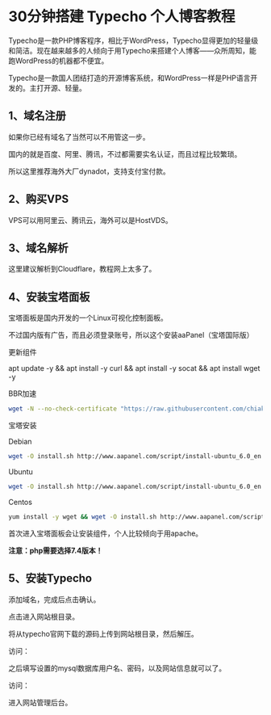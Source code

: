 # 30分钟搭建 Typecho 个人博客教程
​
Typecho是一款PHP博客程序，相比于WordPress，Typecho显得更加的轻量级和简洁。现在越来越多的人倾向于用Typecho来搭建个人博客——众所周知，能跑WordPress的机器都不便宜。

Typecho是一款国人团结打造的开源博客系统，和WordPress一样是PHP语言开发的。主打开源、轻量。

## 1、域名注册
如果你已经有域名了当然可以不用管这一步。

国内的就是百度、阿里、腾讯，不过都需要实名认证，而且过程比较繁琐。

所以这里推荐海外大厂dynadot，支持支付宝付款。

## 2、购买VPS
VPS可以用阿里云、腾讯云，海外可以是HostVDS。

## 3、域名解析
这里建议解析到Cloudflare，教程网上太多了。

## 4、安装宝塔面板
宝塔面板是国内开发的一个Linux可视化控制面板。

不过国内版有广告，而且必须登录账号，所以这个安装aaPanel（宝塔国际版）

更新组件

apt update -y && apt install -y curl && apt install -y socat && apt install wget -y

BBR加速
```bash
wget -N --no-check-certificate "https://raw.githubusercontent.com/chiakge/Linux-NetSpeed/master/tcp.sh" && chmod +x tcp.sh && ./tcp.sh
```
宝塔安装

Debian
```bash
wget -O install.sh http://www.aapanel.com/script/install-ubuntu_6.0_en.sh && bash install.sh aapanel
```
Ubuntu
```bash
wget -O install.sh http://www.aapanel.com/script/install-ubuntu_6.0_en.sh && sudo bash install.sh aapanel
```
Centos
```bash
yum install -y wget && wget -O install.sh http://www.aapanel.com/script/install_6.0_en.sh && bash install.sh aapanel
```
首次进入宝塔面板会让安装组件，个人比较倾向于用apache。

**注意：php需要选择7.4版本！**

## 5、安装Typecho

添加域名，完成后点击确认。


点击进入网站根目录。

将从typecho官网下载的源码上传到网站根目录，然后解压。

访问：


之后填写设置的mysql数据库用户名、密码，以及网站信息就可以了。

访问：


进入网站管理后台。

​

